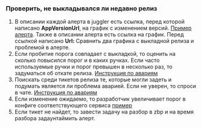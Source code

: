 ### Проверить, не выкладывался ли недавно релиз

1. В описании каждой алерта в juggler есть ссылка, перед которой написано **AppVersionUrl**, на график с изменением версий. [Пример алерта](https://juggler.yandex-team.ru/raw_events/?query=host%3Dlifeline_traceLogCpu-direct.web.grid%26service%3Dgrid.addAds).
   Также в описании алерта есть ссылка на график. Перед ссылкой написано **Url:**
   Сравнить два графика с выкладной релиза и проблемой в алерте.
2. Если пробитие порога совпадает с выкладкой, то оценить на сколько повысился порог и в каких ручках.
   Если часто используемые ручки и порог превышен в несколько раз, то задуматься об откате релиза. [Инструкция по авариям](../../../../incidents/how-to-report.md)
3. Поискать среди тикетов релиза те, которые могли задеть и подумать является ли проблема аварией. Если не уверен, то спроси в чате. [Инструкция по авариям](../../../../incidents/how-to-report.md)
4. Если изменение ожидаемо, то разработчик увеличивает порог в конфиге соответствующего сервиса [пример](https://a.yandex-team.ru/arc/trunk/arcadia/direct/solo/registered/alert/infra/lifeline/config/threshold/traceLogTimeSpent-direct.web.java.json)
5. Если тикет не найдет, то завести задачу на разбор в zbp и на время разбора задаунтаймить алерт.
